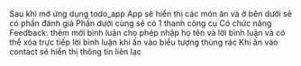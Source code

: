 Sau khi mở ứng dụng todo_app
App sẽ hiển thị các món ăn và ở bên dưới sẽ có phần đánh giá
Phần dưới cùng sẽ có 1 thanh công cụ
Có chức năng Feedback: thêm mới bình luận cho phép nhập họ tên và lời bình luận và có thể xóa trực tiếp lời bình luận khi ấn vào biểu tượng thùng rác
Khi ấn vào contact sẽ hiển thị thông tin liên lạc
